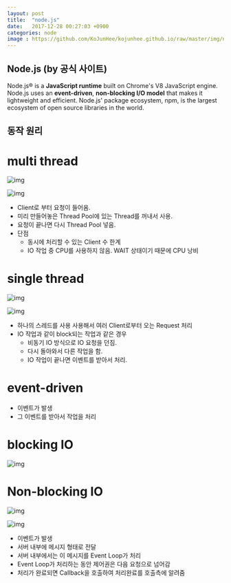 ```yaml
---
layout: post
title:  "node.js"
date:   2017-12-28 00:27:03 +0900
categories: node
image : https://github.com/KoJunHee/kojunhee.github.io/raw/master/img/node.png
---
```


## Node.js (by 공식 사이트)

Node.js® is a **JavaScript runtime** built on Chrome's V8 JavaScript engine. Node.js uses an **event-driven**, **non-blocking I/O model** that makes it lightweight and efficient. Node.js' package ecosystem, npm, is the largest ecosystem of open source libraries in the world.

## 동작 원리

# multi thread
 
 ![img](https://github.com/KoJunHee/kojunhee.github.io/raw/master/img/m1.png)
 
  ![img](https://github.com/KoJunHee/kojunhee.github.io/raw/master/img/m2.png)
 
 - Client로 부터 요청이 들어옴. 
 - 미리 만들어놓은 Thread Pool에 있는 Thread를 꺼내서 사용. 
 - 요청이 끝나면 다시 Thread Pool 넣음.
 - 단점 
	- 동시에 처리할 수 있는 Client 수 한계
	- IO 작업 중 CPU를 사용하지 않음. WAIT 상태이기 때문에 CPU 낭비

# single thread

 ![img](https://github.com/KoJunHee/kojunhee.github.io/raw/master/img/s1.png)
 
  ![img](https://github.com/KoJunHee/kojunhee.github.io/raw/master/img/s2.png)

- 하나의 스레드를 사용 사용해서 여러 Client로부터 오는 Request 처리 
- IO 작업과 같이 block되는 작업과 같은 경우
	- 비동기 IO 방식으로 IO 요청을 던짐. 
	- 다시 돌아와서 다른 작업을 함. 
	- IO 작업이 끝나면 이벤트를 받아서 처리. 

# event-driven

-  이벤트가 발생
-  그 이벤트를 받아서 작업을 처리

# blocking IO

  ![img](https://github.com/KoJunHee/kojunhee.github.io/raw/master/img/b.png)
  
# Non-blocking IO

  ![img](https://github.com/KoJunHee/kojunhee.github.io/raw/master/img/n.png)

  ![img](https://github.com/KoJunHee/kojunhee.github.io/raw/master/img/event.png)
  
- 이벤트가 발생
- 서버 내부에 메시지 형태로 전달
- 서버 내부에서는 이 메시지를 Event Loop가 처리
- Event Loop가 처리하는 동안 제어권은 다음 요청으로 넘어감 
- 처리가 완료되면 Callback을 호출하여 처리완료를 호출측에 알려줌
  
  





	 